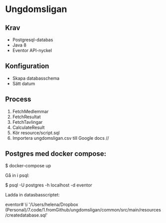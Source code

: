 # Ungdomsligan

## Krav

* Postgresql-databas
* Java 8
* Eventor API-nyckel

## Konfiguration

* Skapa databasschema
* Sätt datum

## Process

1. FetchMedlemmar
2. FetchResultat
3. FetchTavlingar
4. CalculateResult
5. Kör resource/script.sql
6. Importera ungdomsligan.csv till Google docs 
  //
  
## Postgres med docker compose: 
  
  $ docker-compose up
  
  Gå in i psql:
  
  $ psql -U postgres -h localhost -d eventor
  
  Ladda in datasbasscriptet: 
  
  eventor#  \i '/Users/helena/Dropbox (Personal)/7.code/1.fromGithub/ungdomsligan/common/src/main/resources/createdatabase.sql'

  
  